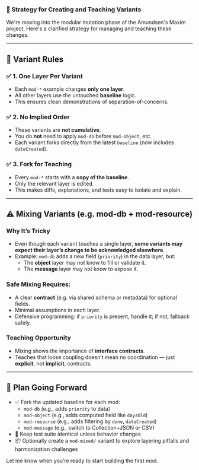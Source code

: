 ### 🔧 Strategy for Creating and Teaching Variants

We're moving into the modular mutation phase of the Amundsen's Maxim project. Here's a clarified strategy for managing and teaching these changes.

---

## 🧩 Variant Rules

### ✅ 1. One Layer Per Variant
- Each `mod-*` example changes **only one layer**.
- All other layers use the untouched **baseline** logic.
- This ensures clean demonstrations of separation-of-concerns.

### ✅ 2. No Implied Order
- These variants are **not cumulative**.
- You do **not** need to apply `mod-db` before `mod-object`, etc.
- Each variant forks directly from the latest `baseline` (now includes `dateCreated`).

### ✅ 3. Fork for Teaching
- Every `mod-*` starts with a **copy of the baseline**.
- Only the relevant layer is edited.
- This makes diffs, explanations, and tests easy to isolate and explain.

---

## ⚠️ Mixing Variants (e.g. mod-db + mod-resource)

### Why It’s Tricky
- Even though each variant touches a single layer, **some variants may expect their layer’s change to be acknowledged elsewhere**.
- Example: `mod-db` adds a new field (`priority`) in the data layer, but:
  - The **object** layer may not know to fill or validate it.
  - The **message** layer may not know to expose it.

### Safe Mixing Requires:
- A clear **contract** (e.g. via shared schema or metadata) for optional fields.
- Minimal assumptions in each layer.
- Defensive programming: if `priority` is present, handle it; if not, fallback safely.

### Teaching Opportunity
- Mixing shows the importance of **interface contracts**.
- Teaches that loose coupling doesn’t mean no coordination — just **explicit**, not **implicit**, contracts.

---

## 🚀 Plan Going Forward
- ✅ Fork the updated baseline for each mod:
  - `mod-db` (e.g., adds `priority` to data)
  - `mod-object` (e.g., adds computed field like `daysOld`)
  - `mod-resource` (e.g., adds filtering by `done`, `dateCreated`)
  - `mod-message` (e.g., switch to Collection+JSON or CSV)
- 🧪 Keep test suite identical unless behavior changes
- 📦 Optionally create a `mod-mixed/` variant to explore layering pitfalls and harmonization challenges

Let me know when you’re ready to start building the first mod.

